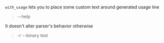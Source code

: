`with_usage` lets you to place some custom text around generated usage line

> --help

It doesn't alter parser's behavior otherwise

>
> -r --binary test

